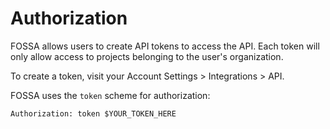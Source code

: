 # Authorization

<!--
Strictly speaking, this is not true. In fact, we need to clamp down on
authorization for all tokens.
-->
FOSSA allows users to create API tokens to access the API. Each token will only
allow access to projects belonging to the user's organization.

To create a token, visit your Account Settings > Integrations > API.

FOSSA uses the `token` scheme for authorization:

`Authorization: token $YOUR_TOKEN_HERE`
